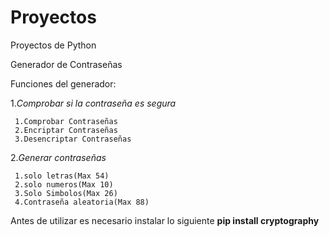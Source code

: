 # Proyectos
 Proyectos de Python
 


Generador de Contraseñas 

Funciones del generador:

1.*Comprobar si la contraseña es segura*

     1.Comprobar Contraseñas
     2.Encriptar Contraseñas
     3.Desencriptar Contraseñas
   

2.*Generar contraseñas*

     1.solo letras(Max 54)
     2.solo numeros(Max 10)
     3.Solo Simbolos(Max 26)  
     4.Contraseña aleatoria(Max 88)
    
   
  
  
Antes de utilizar es necesario instalar lo siguiente **pip install cryptography**
